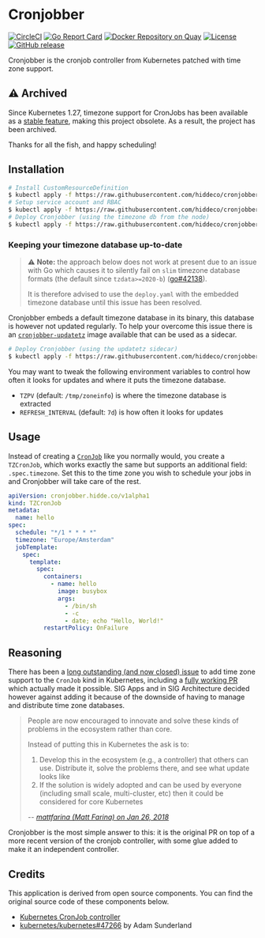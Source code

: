 # Cronjobber

[![CircleCI](https://circleci.com/gh/hiddeco/cronjobber/tree/master.svg?style=shield)](https://circleci.com/gh/hiddeco/cronjobber/tree/master)
[![Go Report Card](https://goreportcard.com/badge/github.com/hiddeco/cronjobber)](https://goreportcard.com/report/github.com/hiddeco/cronjobber)
[![Docker Repository on Quay](https://quay.io/repository/hiddeco/cronjobber/status "Docker Repository on Quay")](https://quay.io/repository/hiddeco/cronjobber)
[![License](https://img.shields.io/github/license/hiddeco/cronjobber.svg)](https://github.com/hiddeco/cronjobber/blob/master/LICENSE)
[![GitHub release](https://img.shields.io/github/release/hiddeco/cronjobber.svg)](https://github.com/hiddeco/cronjobber/releases)

Cronjobber is the cronjob controller from Kubernetes patched with time zone support.

## ⚠️ Archived

Since Kubernetes 1.27, timezone support for CronJobs has been available as a
[stable feature](https://kubernetes.io/docs/concepts/workloads/controllers/cron-jobs/#time-zones),
making this project obsolete. As a result, the project has been archived.

Thanks for all the fish, and happy scheduling!

## Installation

```sh
# Install CustomResourceDefinition
$ kubectl apply -f https://raw.githubusercontent.com/hiddeco/cronjobber/master/deploy/crd.yaml
# Setup service account and RBAC
$ kubectl apply -f https://raw.githubusercontent.com/hiddeco/cronjobber/master/deploy/rbac.yaml
# Deploy Cronjobber (using the timezone db from the node)
$ kubectl apply -f https://raw.githubusercontent.com/hiddeco/cronjobber/master/deploy/deploy.yaml
```

### Keeping your timezone database up-to-date

> :warning: **Note:** the approach below does not work at present due to an
> issue with Go which causes it to silently fail on `slim` timezone database
> formats (the default since `tzdata>=2020-b`) ([go#42138](https://github.com/golang/go/issues/42138)).
>
> It is therefore advised to use the `deploy.yaml` with the embedded timezone
> database until this issue has been resolved.

Cronjobber embeds a default timezone database in its binary, this database is
however not updated regularly. To help your overcome this issue there is an
[`cronjobber-updatetz`](https://quay.io/repository/hiddeco/cronjobber-updatetz)
image available that can be used as a sidecar.

```sh
# Deploy Cronjobber (using the updatetz sidecar)
$ kubectl apply -f https://raw.githubusercontent.com/hiddeco/cronjobber/master/deploy/deploy-updatetz.yaml
```

You may want to tweak the following environment variables to control
how often it looks for updates and where it puts the timezone database.

- `TZPV` (default: `/tmp/zoneinfo`) is where the timezone database
  is extracted
- `REFRESH_INTERVAL` (default: `7d`) is how often it looks for updates

## Usage

Instead of creating a [`CronJob`](https://kubernetes.io/docs/tasks/job/automated-tasks-with-cron-jobs/)
like you normally would, you create a `TZCronJob`, which works exactly
the same but supports an additional field: `.spec.timezone`. Set this
to the time zone you wish to schedule your jobs in and Cronjobber will
take care of the rest.

```yaml
apiVersion: cronjobber.hidde.co/v1alpha1
kind: TZCronJob
metadata:
  name: hello
spec:
  schedule: "*/1 * * * *"
  timezone: "Europe/Amsterdam"
  jobTemplate:
    spec:
      template:
        spec:
          containers:
            - name: hello
              image: busybox
              args:
                - /bin/sh
                - -c
                - date; echo "Hello, World!"
          restartPolicy: OnFailure
```

## Reasoning

There has been a [long outstanding (and now closed) issue](https://github.com/kubernetes/kubernetes/issues/47202)
to add time zone support to the `CronJob` kind in Kubernetes, including
a [fully working PR](https://github.com/kubernetes/kubernetes/pull/47266)
which actually made it possible. SIG Apps and in SIG Architecture
decided however against adding it because of the downside of having
to manage and distribute time zone databases.

> People are now encouraged to innovate and solve these kinds of problems in the ecosystem rather than core.
>
> Instead of putting this in Kubernetes the ask is to:
> 1. Develop this in the ecosystem (e.g., a controller) that others can use. Distribute it, solve the problems there, and see what update looks like
> 2. If the solution is widely adopted and can be used by everyone (including small scale, multi-cluster, etc) then it could be considered for core Kubernetes
>
> -- <cite>[mattfarina (Matt Farina) on Jan 26, 2018](https://github.com/kubernetes/kubernetes/issues/47202#issuecomment-360820586)</cite>

Cronjobber is the most simple answer to this: it is the original PR
on top of a more recent version of the cronjob controller, with some
glue added to make it an independent controller.

## Credits

This application is derived from open source components. You can find
the original source code of these components below.

* [Kubernetes CronJob controller](https://github.com/kubernetes/kubernetes/tree/v1.13.3/pkg/controller/cronjob)
* [kubernetes/kubernetes#47266](https://github.com/kubernetes/kubernetes/pull/47266) by Adam Sunderland
